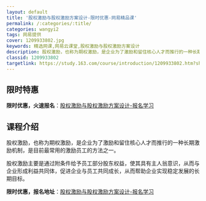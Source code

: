 ```yaml
---
layout: default
title: '股权激励与股权激励方案设计-限时优惠-网易精品课'
permalink: /:categories/:title/
categories: wangyi2
tags: 网易提供
cover: 1209933802.jpg
keywords: 精选网课,网易云课堂,股权激励与股权激励方案设计
description: 股权激励，也称为期权激励，是企业为了激励和留住核心人才而推行的一种长期激励机制，是目前最常用的激励员工的方法之一。股权激
classid: 1209933802
targetlink: https://study.163.com/course/introduction/1209933802.htm?share=1&shareId=1025206652&utm_campaign=share&utm_medium=iphoneShare&utm_source=&utm_u=1025206652
---
```


## 限时特惠

**限时优惠，火速报名**：[股权激励与股权激励方案设计-报名学习](https://study.163.com/course/introduction/1209933802.htm?share=1&shareId=1025206652&utm_campaign=share&utm_medium=iphoneShare&utm_source=&utm_u=1025206652)

## 课程介绍

股权激励，也称为期权激励，是企业为了激励和留住核心人才而推行的一种长期激励机制，是目前最常用的激励员工的方法之一。

股权激励主要是通过附条件给予员工部分股东权益，使其具有主人翁意识，从而与企业形成利益共同体，促进企业与员工共同成长，从而帮助企业实现稳定发展的长期目标。

**限时优惠，报名地址**：[股权激励与股权激励方案设计-报名学习](https://study.163.com/course/introduction/1209933802.htm?share=1&shareId=1025206652&utm_campaign=share&utm_medium=iphoneShare&utm_source=&utm_u=1025206652)

